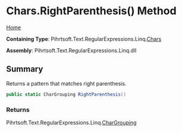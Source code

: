# Chars\.RightParenthesis\(\) Method

[Home](../../../../../../README.md)

**Containing Type**: Pihrtsoft\.Text\.RegularExpressions\.Linq\.[Chars](../README.md)

**Assembly**: Pihrtsoft\.Text\.RegularExpressions\.Linq\.dll

## Summary

Returns a pattern that matches right parenthesis\.

```csharp
public static CharGrouping RightParenthesis()
```

### Returns

Pihrtsoft\.Text\.RegularExpressions\.Linq\.[CharGrouping](../../CharGrouping/README.md)

